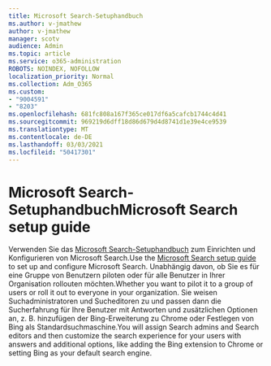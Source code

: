 ```yaml
---
title: Microsoft Search-Setuphandbuch
ms.author: v-jmathew
author: v-jmathew
manager: scotv
audience: Admin
ms.topic: article
ms.service: o365-administration
ROBOTS: NOINDEX, NOFOLLOW
localization_priority: Normal
ms.collection: Adm_O365
ms.custom:
- "9004591"
- "8203"
ms.openlocfilehash: 681fc808a167f365ce017df6a5cafcb1744c4d41
ms.sourcegitcommit: 969219d6dff18d86d679d4d8741d1e39e4ce9539
ms.translationtype: MT
ms.contentlocale: de-DE
ms.lasthandoff: 03/03/2021
ms.locfileid: "50417301"
---
```

# <a name="microsoft-search-setup-guide"></a><span data-ttu-id="93ddf-102">Microsoft Search-Setuphandbuch</span><span class="sxs-lookup"><span data-stu-id="93ddf-102">Microsoft Search setup guide</span></span>

<span data-ttu-id="93ddf-103">Verwenden Sie das [Microsoft Search-Setuphandbuch](https://go.microsoft.com/fwlink/?linkid=2153798) zum Einrichten und Konfigurieren von Microsoft Search.</span><span class="sxs-lookup"><span data-stu-id="93ddf-103">Use the [Microsoft Search setup guide](https://go.microsoft.com/fwlink/?linkid=2153798) to set up and configure Microsoft Search.</span></span> <span data-ttu-id="93ddf-104">Unabhängig davon, ob Sie es für eine Gruppe von Benutzern piloten oder für alle Benutzer in Ihrer Organisation rollouten möchten.</span><span class="sxs-lookup"><span data-stu-id="93ddf-104">Whether you want to pilot it to a group of users or roll it out to everyone in your organization.</span></span> <span data-ttu-id="93ddf-105">Sie weisen Suchadministratoren und Sucheditoren zu und passen dann die Sucherfahrung für Ihre Benutzer mit Antworten und zusätzlichen Optionen an, z. B. hinzufügen der Bing-Erweiterung zu Chrome oder Festlegen von Bing als Standardsuchmaschine.</span><span class="sxs-lookup"><span data-stu-id="93ddf-105">You will assign Search admins and Search editors and then customize the search experience for your users with answers and additional options, like adding the Bing extension to Chrome or setting Bing as your default search engine.</span></span>
